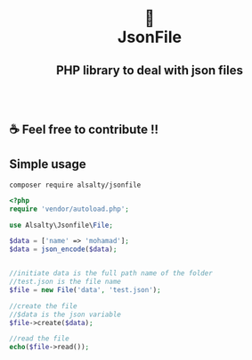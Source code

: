 <h1 align="center">
📄<br>JsonFile
</h1>

## <center>PHP library to deal with json files</center><br><br>


## ☕ Feel free to contribute !!
## Simple usage

````
composer require alsalty/jsonfile
````

```php
<?php
require 'vendor/autoload.php';

use Alsalty\Jsonfile\File;

$data = ['name' => 'mohamad'];
$data = json_encode($data);


//initiate data is the full path name of the folder
//test.json is the file name
$file = new File('data', 'test.json');

//create the file
//$data is the json variable
$file->create($data);

//read the file
echo($file->read());


```